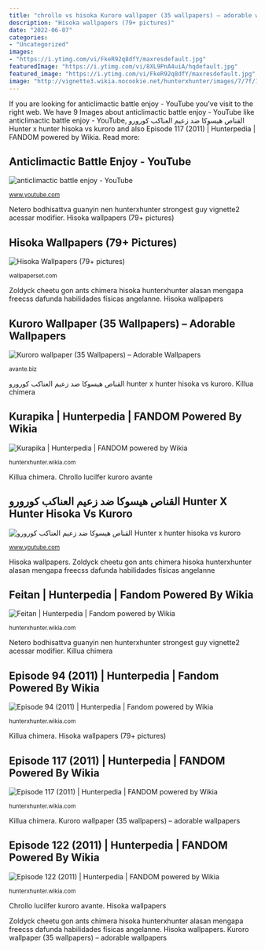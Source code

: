 ```yaml
---
title: "chrollo vs hisoka Kuroro wallpaper (35 wallpapers) – adorable wallpapers"
description: "Hisoka wallpapers (79+ pictures)"
date: "2022-06-07"
categories:
- "Uncategorized"
images:
- "https://i.ytimg.com/vi/FkeR92q8dfY/maxresdefault.jpg"
featuredImage: "https://i.ytimg.com/vi/8XL9PnA4uiA/hqdefault.jpg"
featured_image: "https://i.ytimg.com/vi/FkeR92q8dfY/maxresdefault.jpg"
image: "http://vignette3.wikia.nocookie.net/hunterxhunter/images/7/7f/117_-_Silva_crushes_Cheetu.png/revision/latest?cb=20140218230808"
---
```


If you are looking for anticlimactic battle enjoy - YouTube you've visit to the right web. We have 9 Images about anticlimactic battle enjoy - YouTube like anticlimactic battle enjoy - YouTube, القناص هيسوكا ضد زعيم العناكب كورورو Hunter x hunter hisoka vs kuroro and also Episode 117 (2011) | Hunterpedia | FANDOM powered by Wikia. Read more:

## Anticlimactic Battle Enjoy - YouTube

![anticlimactic battle enjoy - YouTube](https://i.ytimg.com/vi/FkeR92q8dfY/maxresdefault.jpg "Hisoka wallpapers (79+ pictures)")

<small>www.youtube.com</small>

Netero bodhisattva guanyin nen hunterxhunter strongest guy vignette2 acessar modifier. Hisoka wallpapers (79+ pictures)

## Hisoka Wallpapers (79+ Pictures)

![Hisoka Wallpapers (79+ pictures)](https://wallpaperset.com/w/full/0/b/0/321716.jpg "Killua chimera")

<small>wallpaperset.com</small>

Zoldyck cheetu gon ants chimera hisoka hunterxhunter alasan mengapa freecss dafunda habilidades físicas angelanne. Hisoka wallpapers

## Kuroro Wallpaper (35 Wallpapers) – Adorable Wallpapers

![Kuroro wallpaper (35 Wallpapers) – Adorable Wallpapers](https://avante.biz/wp-content/uploads/Kuroro-wallpaper/Kuroro-wallpaper31.jpg "Anticlimactic battle enjoy")

<small>avante.biz</small>

القناص هيسوكا ضد زعيم العناكب كورورو hunter x hunter hisoka vs kuroro. Killua chimera

## Kurapika | Hunterpedia | FANDOM Powered By Wikia

![Kurapika | Hunterpedia | FANDOM powered by Wikia](https://vignette.wikia.nocookie.net/hunterxhunter/images/4/4c/KurapikaFullbody.png/revision/latest?cb=20170719232718 "Feitan 1999 hunterxhunter wikia")

<small>hunterxhunter.wikia.com</small>

Killua chimera. Chrollo lucilfer kuroro avante

## القناص هيسوكا ضد زعيم العناكب كورورو Hunter X Hunter Hisoka Vs Kuroro

![القناص هيسوكا ضد زعيم العناكب كورورو Hunter x hunter hisoka vs kuroro](https://i.ytimg.com/vi/8XL9PnA4uiA/hqdefault.jpg "Anticlimactic battle enjoy")

<small>www.youtube.com</small>

Hisoka wallpapers. Zoldyck cheetu gon ants chimera hisoka hunterxhunter alasan mengapa freecss dafunda habilidades físicas angelanne

## Feitan | Hunterpedia | Fandom Powered By Wikia

![Feitan | Hunterpedia | Fandom powered by Wikia](http://vignette3.wikia.nocookie.net/hunterxhunter/images/6/68/Feitan_1999.png/revision/latest?cb=20130522142703 "Netero bodhisattva guanyin nen hunterxhunter strongest guy vignette2 acessar modifier")

<small>hunterxhunter.wikia.com</small>

Netero bodhisattva guanyin nen hunterxhunter strongest guy vignette2 acessar modifier. Killua chimera

## Episode 94 (2011) | Hunterpedia | Fandom Powered By Wikia

![Episode 94 (2011) | Hunterpedia | Fandom powered by Wikia](http://vignette2.wikia.nocookie.net/hunterxhunter/images/5/57/Killua_vs_Rammot_2.png/revision/latest?cb=20131002140606 "Hisoka wallpapers (79+ pictures)")

<small>hunterxhunter.wikia.com</small>

Killua chimera. Hisoka wallpapers (79+ pictures)

## Episode 117 (2011) | Hunterpedia | FANDOM Powered By Wikia

![Episode 117 (2011) | Hunterpedia | FANDOM powered by Wikia](http://vignette3.wikia.nocookie.net/hunterxhunter/images/7/7f/117_-_Silva_crushes_Cheetu.png/revision/latest?cb=20140218230808 "Feitan 1999 hunterxhunter wikia")

<small>hunterxhunter.wikia.com</small>

Killua chimera. Kuroro wallpaper (35 wallpapers) – adorable wallpapers

## Episode 122 (2011) | Hunterpedia | FANDOM Powered By Wikia

![Episode 122 (2011) | Hunterpedia | FANDOM powered by Wikia](https://vignette.wikia.nocookie.net/hunterxhunter/images/3/37/122_-_Netero_Guanyin_Bodhisattva.png/revision/latest?cb=20140319050723 "Hisoka wallpapers")

<small>hunterxhunter.wikia.com</small>

Chrollo lucilfer kuroro avante. Hisoka wallpapers

Zoldyck cheetu gon ants chimera hisoka hunterxhunter alasan mengapa freecss dafunda habilidades físicas angelanne. Hisoka wallpapers. Kuroro wallpaper (35 wallpapers) – adorable wallpapers
